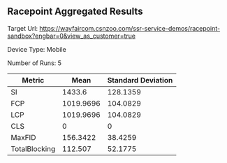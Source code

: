 ## Racepoint Aggregated Results

Target Url:
https://wayfaircom.csnzoo.com/ssr-service-demos/racepoint-sandbox?engbar=0&view_as_customer=true

Device Type: Mobile

Number of Runs: 5

| Metric        | Mean      | Standard Deviation |
| ------------- | --------- | ------------------ |
| SI            | 1433.6    | 128.1359           |
| FCP           | 1019.9696 | 104.0829           |
| LCP           | 1019.9696 | 104.0829           |
| CLS           | 0         | 0                  |
| MaxFID        | 156.3422  | 38.4259            |
| TotalBlocking | 112.507   | 52.1775            |
